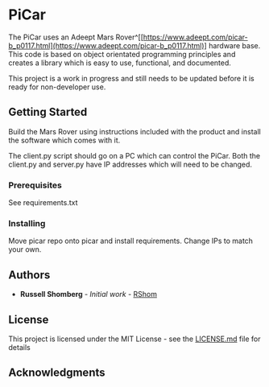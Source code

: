 # PiCar

The PiCar uses an Adeept Mars Rover^[[https://www.adeept.com/picar-b_p0117.html](https://www.adeept.com/picar-b_p0117.html)] hardware base. 
This code is based on object orientated programming principles and creates a library which is easy to use, functional, and documented.

This project is a work in progress and still needs to be updated before it is ready for non-developer use.

## Getting Started

Build the Mars Rover using instructions included with the product and install the software which comes with it.

The client.py script should go on a PC which can control the PiCar.
Both the client.py and server.py have IP addresses which will need to be changed.

### Prerequisites

See requirements.txt

### Installing

Move picar repo onto picar and install requirements.
Change IPs to match your own.

## Authors

* **Russell Shomberg** - *Initial work* - [RShom](https://github.com/rshom)


## License

This project is licensed under the MIT License - see the [LICENSE.md](LICENSE.md) file for details

## Acknowledgments



